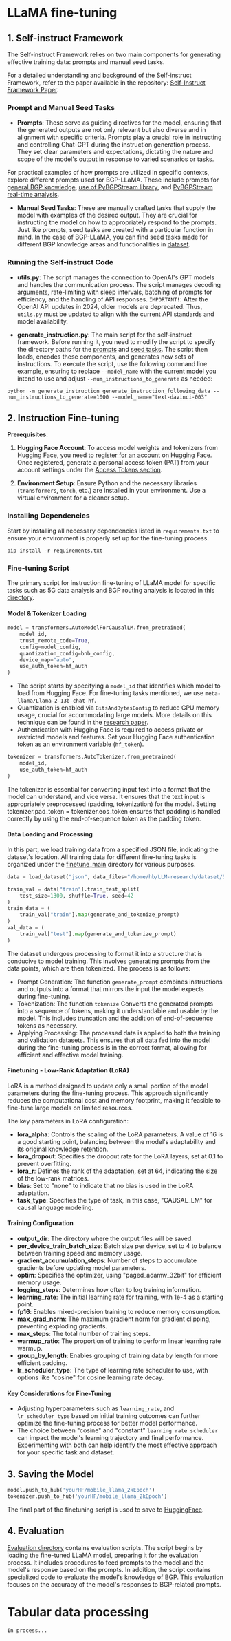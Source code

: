# LLaMA fine-tuning

## 1. Self-instruct Framework
The Self-instruct Framework relies on two main components for generating effective training data: prompts and manual seed tasks. 

For a detailed understanding and background of the Self-instruct Framework, refer to the paper available in the repository: [Self-Instruct Framework Paper](/reference/self-instruct.pdf).

### Prompt and Manual Seed Tasks

- **Prompts**: These serve as guiding directives for the model, ensuring that the generated outputs are not only relevant but also diverse and in alignment with specific criteria. Prompts play a crucial role in instructing and controlling Chat-GPT during the instruction generation process. They set clear parameters and expectations, dictating the nature and scope of the model's output in response to varied scenarios or tasks. 

For practical examples of how prompts are utilized in specific contexts, explore different prompts used for BGP-LLaMA. These include prompts for [general BGP knowledge](/dataset/BGP/prompt_knowledge.txt), [use of PyBGPStream library](/dataset/BGP/prompt_pybgpstream.txt), and [PyBGPStream real-time analysis](/dataset/BGP/prompt_pybgpstream_realtime.txt).

- **Manual Seed Tasks**: These are manually crafted tasks that supply the model with examples of the desired output. They are crucial for instructing the model on how to appropriately respond to the prompts. Just like prompts, seed tasks are created with a particular function in mind. In the case of BGP-LLaMA, you can find seed tasks made for different BGP knowledge areas and functionalities in [dataset](/dataset/BGP/).

### Running the Self-instruct Code

- **utils.py**: The script manages the connection to OpenAI's GPT models and handles the communication process. The script manages decoding arguments, rate-limiting with sleep intervals, batching of prompts for efficiency, and the handling of API responses. 
`IMPORTANT!`: After the OpenAI API updates in 2024, older models are deprecated. Thus, `utils.py` must be updated to align with the current API standards and model availability.

- **generate_instruction.py**: The main script for the self-instruct framework. Before running it, you need to modify the script to specify the directory paths for the [prompts](/images/self_instruct1.png) and [seed tasks](/images/self_instruct2.png). The script then loads, encodes these components, and generates new sets of instructions. 
To execute the script, use the following command line example, ensuring to replace `--model_name` with the current model you intend to use and adjust `--num_instructions_to_generate` as needed:

```shell
python -m generate_instruction generate_instruction_following_data --num_instructions_to_generate=1000 --model_name="text-davinci-003"
```

## 2. Instruction Fine-tuning
**Prerequisites**:

1. **Hugging Face Account**: To access model weights and tokenizers from Hugging Face, you need to [register for an account](https://huggingface.co/join) on Hugging Face. Once registered, generate a personal access token (PAT) from your account settings under the [Access Tokens section](https://huggingface.co/settings/tokens).

2. **Environment Setup**: Ensure Python and the necessary libraries (`transformers`, `torch`, etc.) are installed in your environment. Use a virtual environment for a cleaner setup.


### Installing Dependencies

Start by installing all necessary dependencies listed in `requirements.txt` to ensure your environment is properly set up for the fine-tuning process.

```shell
pip install -r requirements.txt
```

### Fine-tuning Script
The primary script for instruction fine-tuning of LLaMA model for specific tasks such as 5G data analysis and BGP routing analysis is located in this [directory](/LLM-research/finetune_main). 

#### Model & Tokenizer Loading
```python
model = transformers.AutoModelForCausalLM.from_pretrained(
    model_id,
    trust_remote_code=True,
    config=model_config,
    quantization_config=bnb_config,
    device_map="auto",
    use_auth_token=hf_auth
)
```
- The script starts by specifying a `model_id` that identifies which model to load from Hugging Face. For fine-tuning tasks mentioned, we use `meta-llama/Llama-2-13b-chat-hf`.
- Quantization is enabled via `BitsAndBytesConfig` to reduce GPU memory usage, crucial for accommodating large models. More details on this technique can be found in the [research paper](https://arxiv.org/pdf/2312.12148.pdf).
- Authentication with Hugging Face is required to access private or restricted models and features. Set your Hugging Face authentication token as an environment variable (`hf_token`).

```python
tokenizer = transformers.AutoTokenizer.from_pretrained(
    model_id,
    use_auth_token=hf_auth
)
```
The tokenizer is essential for converting input text into a format that the model can understand, and vice versa. It ensures that the text input is appropriately preprocessed (padding, tokenization) for the model. Setting tokenizer.pad_token = tokenizer.eos_token ensures that padding is handled correctly by using the end-of-sequence token as the padding token.

#### Data Loading and Processing
In this part, we load training data from a specified JSON file, indicating the dataset's location. All training data for different fine-tuning tasks is organized under the [finetune_main](/LLM-research/dataset) directory for various purposes.

```python
data = load_dataset("json", data_files="/home/hb/LLM-research/dataset/5G/Mobile_LLaMA_1.json")

train_val = data["train"].train_test_split(
    test_size=1300, shuffle=True, seed=42
)
train_data = (
    train_val["train"].map(generate_and_tokenize_prompt)
)
val_data = (
    train_val["test"].map(generate_and_tokenize_prompt)
)

```
The dataset undergoes processing to format it into a structure that is conducive to model training. This involves generating prompts from the data points, which are then tokenized. The process is as follows:

- Prompt Generation: The function `generate_prompt` combines instructions and outputs into a format that mirrors the input the model expects during fine-tuning.
- Tokenization: The function `tokenize` Converts the generated prompts into a sequence of tokens, making it understandable and usable by the model. This includes truncation and the addition of end-of-sequence tokens as necessary.
- Applying Processing: The processed data is applied to both the training and validation datasets. This ensures that all data fed into the model during the fine-tuning process is in the correct format, allowing for efficient and effective model training.

#### Finetuning - Low-Rank Adaptation (LoRA)
LoRA is a method designed to update only a small portion of the model parameters during the fine-tuning process. This approach significantly reduces the computational cost and memory footprint, making it feasible to fine-tune large models on limited resources. 

The key parameters in LoRA configuration:
- **lora_alpha**: Controls the scaling of the LoRA parameters. A value of 16 is a good starting point, balancing between the model's adaptability and its original knowledge retention.
- **lora_dropout**: Specifies the dropout rate for the LoRA layers, set at 0.1 to prevent overfitting.
- **lora_r**: Defines the rank of the adaptation, set at 64, indicating the size of the low-rank matrices.
- **bias**: Set to "none" to indicate that no bias is used in the LoRA adaptation.
- **task_type**: Specifies the type of task, in this case, "CAUSAL_LM" for causal language modeling.

#### Training Configuration
- **output_dir**: The directory where the output files will be saved.
- **per_device_train_batch_size**: Batch size per device, set to 4 to balance between training speed and memory usage.
- **gradient_accumulation_steps**: Number of steps to accumulate gradients before updating model parameters.
- **optim**: Specifies the optimizer, using "paged_adamw_32bit" for efficient memory usage.
- **logging_steps**: Determines how often to log training information.
- **learning_rate**: The initial learning rate for training, with 1e-4 as a starting point.
- **fp16**: Enables mixed-precision training to reduce memory consumption.
- **max_grad_norm**: The maximum gradient norm for gradient clipping, preventing exploding gradients.
- **max_steps**: The total number of training steps.
- **warmup_ratio**: The proportion of training to perform linear learning rate warmup.
- **group_by_length**: Enables grouping of training data by length for more efficient padding.
- **lr_scheduler_type**: The type of learning rate scheduler to use, with options like "cosine" for cosine learning rate decay.

#### Key Considerations for Fine-Tuning
- Adjusting hyperparameters such as `learning_rate`, and `lr_scheduler_type` based on initial training outcomes can further optimize the fine-tuning process for better model performance.
- The choice between "cosine" and "constant" `learning rate scheduler` can impact the model's learning trajectory and final performance. Experimenting with both can help identify the most effective approach for your specific task and dataset.

## 3. Saving the Model
```python
model.push_to_hub('yourHF/mobile_llama_2kEpoch')
tokenizer.push_to_hub('yourHF/mobile_llama_2kEpoch')
```

The final part of the finetuning script is used to save to [HuggingFace](https://huggingface.co).

## 4. Evaluation
[Evaluation directory](evaluation/llama_bgp_eval_test.ipynb) contains evaluation scripts. The script begins by loading the fine-tuned LLaMA model, preparing it for the evaluation process. It includes procedures to feed prompts to the model and the model's response based on the prompts. In addition, the script contains specialized code to evaluate the model's knowledge of BGP. This evaluation focuses on the accuracy of the model's responses to BGP-related prompts.

# Tabular data processing
`In process...`